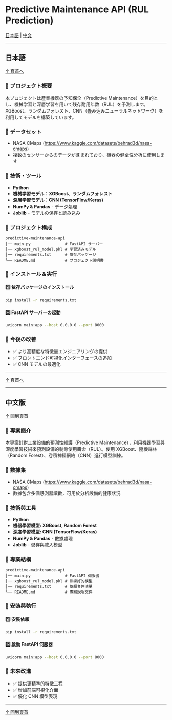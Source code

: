 # Predictive Maintenance API (RUL Prediction)  

[日本語](#日本語) | [中文](#中文)

---

## <a name="日本語"></a>日本語

[↑ 頁首へ](#predictive-maintenance-api-rul-prediction)

### 📌 プロジェクト概要
本プロジェクトは産業機器の予知保全（Predictive Maintenance）を目的とし、機械学習と深層学習を用いて残存耐用年数（RUL）を予測します。XGBoost、ランダムフォレスト、CNN（畳み込みニューラルネットワーク）を利用してモデルを構築しています。

### 📂 データセット
- NASA CMaps (https://www.kaggle.com/datasets/behrad3d/nasa-cmaps)
- 複数のセンサーからのデータが含まれており、機器の健全性分析に使用します

### 🚀 技術・ツール
- **Python**
- **機械学習モデル：XGBoost、ランダムフォレスト**
- **深層学習モデル：CNN (TensorFlow/Keras)**
- **NumPy & Pandas** - データ処理
- **Joblib** - モデルの保存と読み込み

### 📂 プロジェクト構成
```
predictive-maintenance-api
│── main.py               # FastAPI サーバー
│── xgboost_rul_model.pkl # 学習済みモデル
│── requirements.txt      # 依存パッケージ
└── README.md             # プロジェクト説明書
```

### 🔧 インストール＆実行

#### 1️⃣ 依存パッケージのインストール
```bash
pip install -r requirements.txt
```

#### 2️⃣ FastAPI サーバーの起動
```bash
uvicorn main:app --host 0.0.0.0 --port 8000
```

### 🚀 今後の改善
- ✅ より高精度な特徴量エンジニアリングの提供
- ✅ フロントエンド可視化インターフェースの追加
- ✅ CNN モデルの最適化

---

[↑ 頁首へ](#predictive-maintenance-api-rul-prediction)

---

## <a name="中文"></a>中文版

[↑ 回到頁首](#predictive-maintenance-api-rul-prediction)

### 📌 專案簡介
本專案針對工業設備的預測性維護（Predictive Maintenance），利用機器學習與深度學習技術來預測設備的剩餘使用壽命（RUL）。使用 XGBoost、隨機森林（Random Forest）、卷積神經網絡（CNN）進行模型訓練。

### 📂 數據集
- NASA CMaps (https://www.kaggle.com/datasets/behrad3d/nasa-cmaps)
- 數據包含多個感測器讀數，可用於分析設備的健康狀況

### 🚀 技術與工具
- **Python**
- **機器學習模型: XGBoost, Random Forest**
- **深度學習模型: CNN (TensorFlow/Keras)**
- **NumPy & Pandas** - 數據處理
- **Joblib** - 儲存與載入模型

### 📂 專案結構
```
predictive-maintenance-api
│── main.py               # FastAPI 伺服器
│── xgboost_rul_model.pkl # 訓練好的模型
│── requirements.txt      # 依賴套件清單
└── README.md             # 專案說明文件
```

### 🔧 安裝與執行

#### 1️⃣ 安裝依賴
```bash
pip install -r requirements.txt
```

#### 2️⃣  啟動 FastAPI 伺服器
```bash
uvicorn main:app --host 0.0.0.0 --port 8000
```

### 🚀 未來改進
- ✅ 提供更精準的特徵工程  
- ✅ 增加前端可視化介面  
- ✅ 優化 CNN 模型表現  

---

[↑ 回到頁首](#predictive-maintenance-api-rul-prediction)

